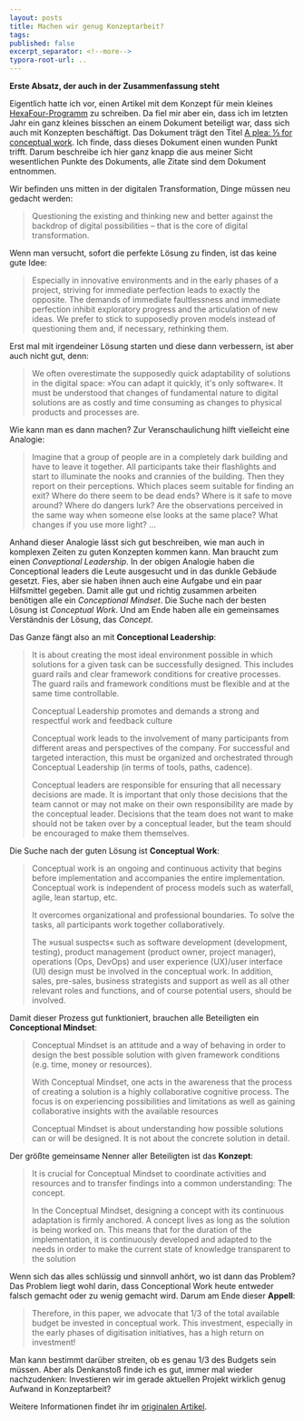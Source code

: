 ```yaml
---
layout: posts
title: Machen wir genug Konzeptarbeit?
tags: 
published: false
excerpt_separator: <!--more-->
typora-root-url: ..
---
```


**Erste Absatz, der auch in der Zusammenfassung steht**

<!--more-->

Eigentlich hatte ich vor, einen Artikel mit dem Konzept für mein kleines [HexaFour-Programm](link) zu schreiben. Da fiel mir aber ein, dass ich im letzten Jahr ein ganz kleines bisschen an einem Dokument beteiligt war, dass sich auch mit Konzepten beschäftigt. Das Dokument trägt den Titel [A plea: ⅓ for conceptual work](Link). Ich finde, dass dieses Dokument einen wunden Punkt trifft. Darum beschreibe ich hier ganz knapp die aus meiner Sicht wesentlichen Punkte des Dokuments, alle Zitate sind dem Dokument entnommen.

Wir befinden uns mitten in der digitalen Transformation, Dinge müssen neu gedacht werden:

> Questioning the existing and thinking new and better against the backdrop of digital possibilities – that is the core of digital transformation.

Wenn man versucht, sofort die perfekte Lösung zu finden, ist das keine gute Idee:

> Especially in innovative environments and in the early phases of a project, striving for immediate perfection leads to exactly the opposite. The demands of immediate faultlessness and immediate perfection inhibit exploratory progress and the articulation of new ideas. We prefer to stick to supposedly proven models instead of questioning them and, if necessary, rethinking them.

Erst mal mit irgendeiner Lösung starten und diese dann verbessern, ist aber auch nicht gut, denn:

> We often overestimate the supposedly quick adaptability of solutions in the digital space: »You can adapt it quickly, it's only software«. It must be understood that changes of fundamental nature to digital solutions are as costly and time consuming as changes to physical products and processes are.

Wie kann man es dann machen? Zur Veranschaulichung hilft vielleicht eine Analogie:

> Imagine that a group of people are in a completely dark building and  have to leave it together. All participants take their flashlights and start to illuminate the nooks  and crannies of the building. Then they report on their perceptions.  Which places seem suitable for finding an exit? Where do there seem to  be dead ends? Where is it safe to move around? Where do dangers lurk?  Are the observations perceived in the same way when someone else  looks at the same place? What changes if you use more light? ...

Anhand dieser Analogie lässt sich gut beschreiben, wie man auch in komplexen Zeiten zu guten Konzepten kommen kann. Man braucht zum einen *Conveptional Leadership*. In der obigen Analogie haben die Conceptional leaders die Leute ausgesucht und in das dunkle Gebäude gesetzt. Fies, aber sie haben ihnen auch eine Aufgabe und ein paar Hilfsmittel gegeben. Damit alle gut und richtig zusammen arbeiten benötigen alle ein *Conceptional Mindset*. Die Suche nach der besten Lösung ist *Conceptual Work*. Und am Ende haben alle ein gemeinsames Verständnis der Lösung, das *Concept*.

Das Ganze fängt also an mit **Conceptional Leadership**:

> It is about creating the most ideal environment possible in which solutions for a  given task can be successfully designed. This includes guard rails and clear framework  conditions for creative processes. The guard rails and framework conditions must be  flexible and at the same time controllable.
>
> Conceptual Leadership promotes and demands a strong and respectful work and  feedback culture
>
> Conceptual work leads to the involvement of many participants from different areas  and perspectives of the company. For successful and targeted interaction, this must be  organized and orchestrated through Conceptual Leadership (in terms of tools, paths,  cadence).
>
> Conceptual leaders are responsible  for ensuring that all necessary decisions are made. It is important that only those  decisions that the team cannot or may not make on their own responsibility are made  by the conceptual leader. Decisions that the team does not want to make should not  be taken over by a conceptual leader, but the team should be encouraged to make  them themselves.


Die Suche nach der guten Lösung ist **Conceptual Work**:

> Conceptual work is an ongoing and  continuous activity that begins before implementation and accompanies the entire  implementation. Conceptual work is independent of process models such as waterfall,  agile, lean startup, etc.
>
> It overcomes organizational and professional boundaries. To solve  the tasks, all participants work together collaboratively.
>
> The »usual suspects« such as software development (development, testing), product  management (product owner, project manager), operations (Ops, DevOps) and user  experience (UX)/user interface (UI) design must be involved in the conceptual work. In  addition, sales, pre-sales, business strategists and support as well as all other relevant  roles and functions, and of course potential users, should be involved.

Damit dieser Prozess gut funktioniert, brauchen alle Beteiligten ein **Conceptional Mindset**:

> Conceptual Mindset is an attitude and a way of behaving in order to design the best  possible solution with given framework conditions (e.g. time, money or resources).
>
> With Conceptual Mindset, one acts in the  awareness that the process of creating a solution is a highly collaborative cognitive  process. The focus is on experiencing possibilities and limitations as well as gaining  collaborative insights with the available resources
>
> Conceptual Mindset is about understanding how possible  solutions can or will be designed. It is not about the concrete solution in detail.


Der größte gemeinsame Nenner aller Beteiligten ist das **Konzept**:

> It is crucial for Conceptual Mindset to coordinate activities and resources and to transfer findings into a common understanding: The concept.
>
> In the Conceptual Mindset, designing a concept with its continuous adaptation is firmly  anchored. A concept lives as long as the solution is being worked on. This means that  for the duration of the implementation, it is continuously developed and adapted to the  needs in order to make the current state of knowledge transparent to the solution


Wenn sich das alles schlüssig und sinnvoll anhört, wo ist dann das Problem? Das Problem liegt wohl darin, dass Conceptional Work heute entweder falsch gemacht oder zu wenig gemacht wird. Darum am Ende dieser **Appell**:

> Therefore, in this paper, we advocate that 1/3 of the total available budget be invested  in conceptual work. This investment, especially in the early phases of digitisation  initiatives, has a high return on investment!

Man kann bestimmt darüber streiten, ob es genau 1/3 des Budgets sein müssen. Aber als Denkanstoß finde ich es gut, immer mal wieder nachzudenken: Investieren wir im gerade aktuellen Projekt wirklich genug Aufwand in Konzeptarbeit?

Weitere Informationen findet ihr im [originalen Artikel](link).
